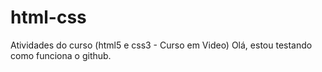 # html-css
 Atividades do curso (html5 e css3 - Curso em Video)
  Olá, estou testando como funciona o github.
